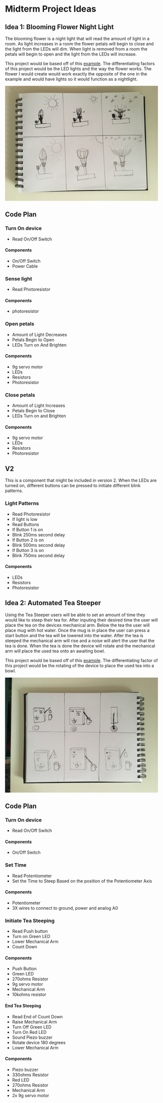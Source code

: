 # Midterm Project Ideas

## Idea 1: Blooming Flower Night Light
The blooming flower is a night light that will read the amount of light in a room. As light increases in a room the flower petals will begin to close and the light from the LEDs will dim. When light is removed from a room the petals will begin to open and the light from the LEDs will increase.  

This project would be based off of this [example](https://create.arduino.cc/projecthub/circuito-io-team/valentine-s-sunflower-3cdd90). The differentiating factors of this project would be the LED lights and the way the flower works. The flower I would create would work exactly the opposite of the one in the example and would have lights so it would function as a nightlight.

![alt tag](https://github.com/sarahkasiske/physical-computing/blob/master/midterm/IMG_2552.JPG)

## Code Plan

### Turn On device
* Read On/Off Switch

#### Components
* On/Off Switch
* Power Cable

### Sense light
* Read Photoresistor

#### Components
* photoresistor

### Open petals
* Amount of Light Decreases
* Petals Begin to Open
* LEDs Turn on And Brighten

#### Components
* 9g servo motor
* LEDs
* Resistors
* Photoresistor

### Close petals
* Amount of Light Increases
* Petals Begin to Close
* LEDs Turn on and Brighten

#### Components
* 9g servo motor
* LEDs
* Resistors
* Photoresistor

## V2
This is a component that might be included in version 2. When the LEDs are turned on, different buttons can be pressed to initiate different blink patterns.

### Light Patterns
* Read Photoresistor
* If light is low
* Read Buttons
* If Button 1 is on
* Blink 250ms second delay
* If Button 2 is on
* Blink 500ms second delay
* If Button 3 is on
* Blink 750ms second delay

#### Components
* LEDs
* Resistors
* Photoresistor


## Idea 2: Automated Tea Steeper
Using the Tea Steeper users will be able to set an amount of time they would like to steep their tea for. After inputing their desired time the user will place the tea on the devices mechanical arm. Below the tea the user will place mug with hot water. Once the mug is in place the user can press a start button and the tea will be lowered into the water. After the tea is steeped the mechanical arm will rise and a noise will alert the user that the tea is done. When the tea is done the device will rotate and the mechanical arm will place the used tea onto an awaiting bowl.

This project would be based off of this [example](http://digitaljunky.io/make-an-automated-tea-steeper-with-arduino/). The differentiating factor of this project would be the rotating of the device to place the used tea into a bowl.

![alt tag](https://github.com/sarahkasiske/physical-computing/blob/master/midterm/IMG_2551.JPG)

## Code Plan

### Turn On device
* Read On/Off Switch

#### Components
* On/Off Switch

### Set Time
* Read Potentiometer
* Set the Time to Steep Based on the position of the Potentiometer Axis

#### Components
* Potentiometer
* 3X wires to connect to ground, power and analog A0

### Initiate Tea Steeping  
* Read Push button
* Turn on Green LED
* Lower Mechanical Arm
* Count Down

#### Components
* Push Button
* Green LED
* 270ohms Resistor
* 9g servo motor
* Mechanical Arm
* 10kohms resistor

#### End Tea Steeping
* Read End of Count Down
* Raise Mechanical Arm
* Turn Off Green LED
* Turn On Red LED
* Sound Piezo buzzer
* Rotate device 180 degrees
* Lower Mechanical Arm

#### Components
* Piezo buzzer
* 330ohms Resistor
* Red LED
* 270ohms Resistor
* Mechanical Arm
* 2x 9g servo motor
